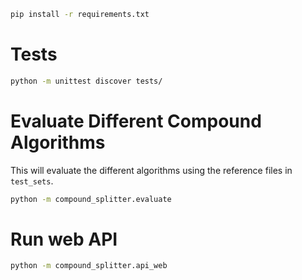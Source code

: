 ``` bash
pip install -r requirements.txt
```

# Tests

``` bash
python -m unittest discover tests/
```

# Evaluate Different Compound Algorithms

This will evaluate the different algorithms using the reference files in `test_sets`.

```bash
python -m compound_splitter.evaluate
```

# Run web API

```bash
python -m compound_splitter.api_web
```
